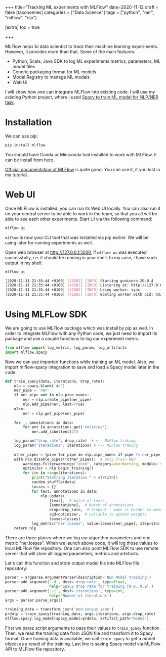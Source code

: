 +++
title="Tracking ML experiments with MLFlow"
date=2020-11-12
draft = false
[taxonomies]
categories = ["Data Science"]
tags = ["python", "ner", "mlflow", "nlp"]

[extra]
toc = true

+++

MLFlow helps to data scientist to track their machine learning experiments. However, it provides more than that.
Some of the main features:
<!-- more -->
- Python, Scala, Java SDK to log ML experiments metrics, parameters, ML model files
- Generic packaging format for ML models
- Model Registry to manage ML models
- Web UI


I will show how one can integrate MLFlow into existing code. I will use my existing Python project, 
where I used [Spacy to train ML model for NLP/NER task](https://github.com/nnovakova/spacy-med-domain-ner-de/blob/master/spacy-med-domain-ner-de.ipynb).

# Installation

We can use pip:

```bash
pip install mlflow
```

You should have Conda or Miniconda tool installed to work with MLFlow. It can be install from [here](https://docs.conda.io/projects/conda/en/latest/user-guide/install/).

[Official documentation of MLFlow](https://mlflow.org/docs/latest/index.html) is quite good. You can use it, if you lost in my tutorial.

# Web UI

Once MLFLow is installed, you can run its Web UI locally. You can also run it on your central server to be able to work in the team, so that you all will
be able to see each other experiments. Start UI via the following command:

```bash
mlflow ui
```

`mlflow` is now your CLI tool that was installed via pip earlier. We will be using later for running experiments as well.

Open web browser at http://127.0.0.1:5000, if `mlflow ui` was executed successfully, i.e. it should be running in your shell.
In my case, I have such output in my shell:

```bash
mlflow ui

[2020-11-11 21:35:44 +0100] [43202] [INFO] Starting gunicorn 20.0.4
[2020-11-11 21:35:44 +0100] [43202] [INFO] Listening at: http://127.0.0.1:5000 (43202)
[2020-11-11 21:35:44 +0100] [43202] [INFO] Using worker: sync
[2020-11-11 21:35:44 +0100] [43205] [INFO] Booting worker with pid: 43205
```

# Using MLFLow SDK

We are going to use MLFlow package which was install by pip as well. In order to integrate MLFlow with any Python code, we just need
to import its package and use a couple functions to log our experiment metric.

```python
from mlflow import log_metric, log_param, log_artifacts
import mlflow.spacy
```

Now we can use imported functions while training an ML model. Also, we import mlflow-spacy integration to save and load a Spacy model later in the code.

```python
def train_spacy(data, iterations, drop_rate):
    nlp = spacy.blank('de')    
    ner_pipe = 'ner'
    if ner_pipe not in nlp.pipe_names:
        ner = nlp.create_pipe(ner_pipe)
        nlp.add_pipe(ner, last=True)
    else:
        ner = nlp.get_pipe(ner_pipe)
    
    for _, annotations in data:
        for ent in annotations.get('entities'):
            ner.add_label(ent[2])

    log_param("drop_rate", drop_rate)  # <-- MLFlow traking
    log_param("iterations", iterations) # <-- MLFlow traking
    
    other_pipes = [pipe for pipe in nlp.pipe_names if pipe != ner_pipe]
    with nlp.disable_pipes(*other_pipes):  # only train NER    
        warnings.filterwarnings("once", category=UserWarning, module='spacy')
        optimizer = nlp.begin_training()
        for itn in range(iterations):
            print("Statring iteration " + str(itn))
            random.shuffle(data)
            losses = {}
            for text, annotations in data:
                nlp.update(
                    [text],  # batch of texts
                    [annotations],  # batch of annotations
                    drop=drop_rate,  # dropout - make it harder to memorise data
                    sgd=optimizer,  # callable to update weights
                    losses=losses)
            log_metric("ner.losses", value=losses[ner_pipe], step=itn) # <-- MLFlow traking
    return nlp
```

There are three places where we log our algorithm parameters and one metric "ner.losses". When we launch above code, it will log 
those values to local MLFlow file repository. One can also point MLFlow SDK to use remote server that will store all logged parameters, metrics and artefacts.

Let's call this function and store output model file into MLFlow file repository:

```python
parser = argparse.ArgumentParser(description='NER Model training')
parser.add_argument('-d', dest='drop_rate', type=float,
                    help='SpaCy drop rate for training [0.0..0.9]')
parser.add_argument('-i', dest='iterations', type=int,
                    help='Number of iterations')
args = parser.parse_args()

training_data = transform_json('med-corpus.json')
prdnlp = train_spacy(training_data, args.iterations, args.drop_rate)
mlflow.spacy.log_model(spacy_model=prdnlp, artifact_path="model")
```

First we parse script arguments to pass their values to `train_spacy` function. Then, we read the training data from JSON file and transform it to 
Spacy format. Once training data is available, we call `train_spacy` to get a model object as a result of the training. Last line is saving
Spacy model via MLFlow API to MLFlow file repository.




